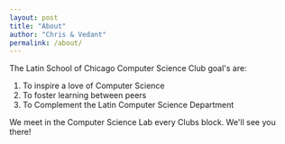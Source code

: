 ```yaml
---
layout: post
title: "About"
author: "Chris & Vedant"
permalink: /about/
---
```

The Latin School of Chicago Computer Science Club goal's are:
1. To inspire a love of Computer Science
2. To foster learning between peers
3. To Complement the Latin Computer Science Department

We meet in the Computer Science Lab every Clubs block.
We'll see you there!